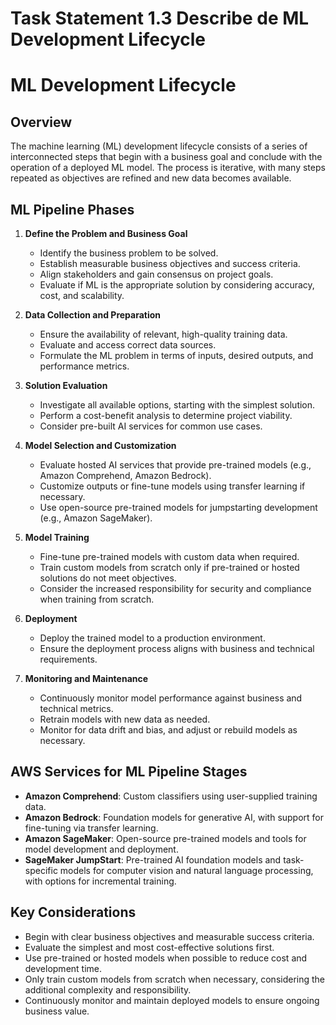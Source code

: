 # Task Statement 1.3 Describe de ML Development Lifecycle

# ML Development Lifecycle

## Overview

The machine learning (ML) development lifecycle consists of a series of interconnected steps that begin with a business goal and conclude with the operation of a deployed ML model. The process is iterative, with many steps repeated as objectives are refined and new data becomes available.

## ML Pipeline Phases

1. **Define the Problem and Business Goal**
   - Identify the business problem to be solved.
   - Establish measurable business objectives and success criteria.
   - Align stakeholders and gain consensus on project goals.
   - Evaluate if ML is the appropriate solution by considering accuracy, cost, and scalability.

2. **Data Collection and Preparation**
   - Ensure the availability of relevant, high-quality training data.
   - Evaluate and access correct data sources.
   - Formulate the ML problem in terms of inputs, desired outputs, and performance metrics.

3. **Solution Evaluation**
   - Investigate all available options, starting with the simplest solution.
   - Perform a cost-benefit analysis to determine project viability.
   - Consider pre-built AI services for common use cases.

4. **Model Selection and Customization**
   - Evaluate hosted AI services that provide pre-trained models (e.g., Amazon Comprehend, Amazon Bedrock).
   - Customize outputs or fine-tune models using transfer learning if necessary.
   - Use open-source pre-trained models for jumpstarting development (e.g., Amazon SageMaker).

5. **Model Training**
   - Fine-tune pre-trained models with custom data when required.
   - Train custom models from scratch only if pre-trained or hosted solutions do not meet objectives.
   - Consider the increased responsibility for security and compliance when training from scratch.

6. **Deployment**
   - Deploy the trained model to a production environment.
   - Ensure the deployment process aligns with business and technical requirements.

7. **Monitoring and Maintenance**
   - Continuously monitor model performance against business and technical metrics.
   - Retrain models with new data as needed.
   - Monitor for data drift and bias, and adjust or rebuild models as necessary.

## AWS Services for ML Pipeline Stages

- **Amazon Comprehend**: Custom classifiers using user-supplied training data.
- **Amazon Bedrock**: Foundation models for generative AI, with support for fine-tuning via transfer learning.
- **Amazon SageMaker**: Open-source pre-trained models and tools for model development and deployment.
- **SageMaker JumpStart**: Pre-trained AI foundation models and task-specific models for computer vision and natural language processing, with options for incremental training.

## Key Considerations

- Begin with clear business objectives and measurable success criteria.
- Evaluate the simplest and most cost-effective solutions first.
- Use pre-trained or hosted models when possible to reduce cost and development time.
- Only train custom models from scratch when necessary, considering the additional complexity and responsibility.
- Continuously monitor and maintain deployed models to ensure ongoing business value.